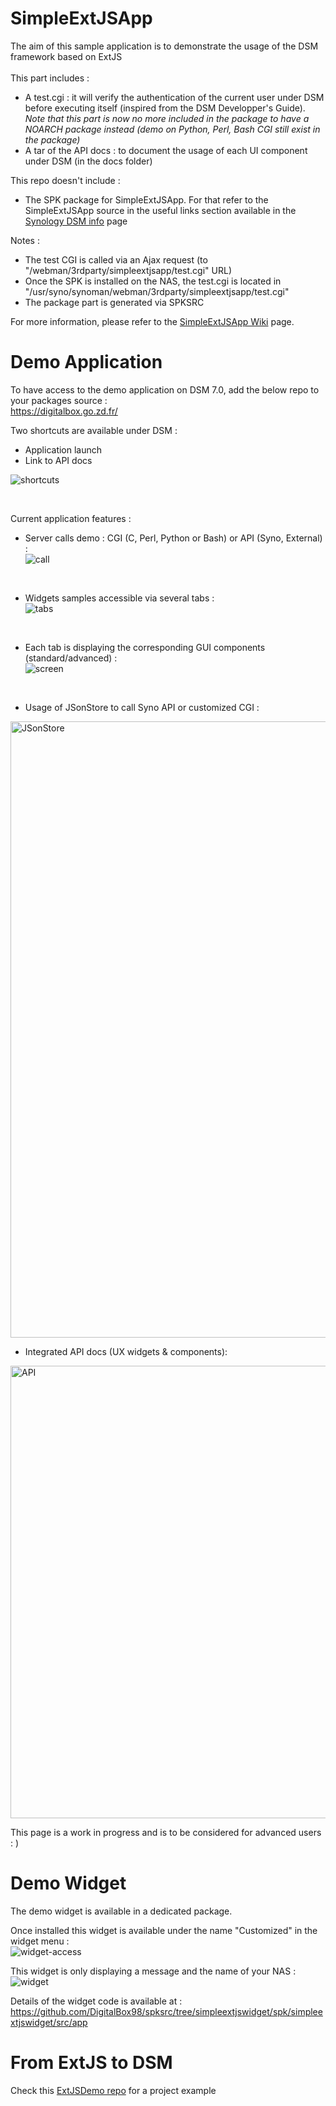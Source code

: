 # SimpleExtJSApp
The aim of this sample application is to demonstrate the usage of the DSM framework based on ExtJS<br><br>
This part includes :
- A test.cgi : it will verify the authentication of the current user under DSM before executing itself (inspired from the DSM Developper's Guide). <br><i>Note that this part is now no more included in the package to have a NOARCH package instead (demo on Python, Perl, Bash CGI still exist in the package)</i>
- A tar of the API docs : to document the usage of each UI component under DSM (in the docs folder)

This repo doesn't include :
- The SPK package for SimpleExtJSApp. For that refer to the SimpleExtJSApp source in the useful links section available in the [Synology DSM info](https://github.com/DigitalBox98/SimpleExtJSApp/wiki/Synology-DSM-info) page 

Notes : 
- The test CGI is called via an Ajax request (to "/webman/3rdparty/simpleextjsapp/test.cgi" URL) <br>
- Once the SPK is installed on the NAS, the test.cgi is located in "/usr/syno/synoman/webman/3rdparty/simpleextjsapp/test.cgi"
- The package part is generated via SPKSRC

For more information, please refer to the [SimpleExtJSApp Wiki](https://github.com/DigitalBox98/SimpleExtJSApp/wiki) page.

# Demo Application

To have access to the demo application on DSM 7.0, add the below repo to your packages source : <br>
https://digitalbox.go.zd.fr/

Two shortcuts are available under DSM :
- Application launch
- Link to API docs

![shortcuts](https://user-images.githubusercontent.com/57635141/117481775-be0bce80-af63-11eb-927a-49bf98d08dd4.png)

<br>

Current application features : 

- Server calls demo : CGI (C, Perl, Python or Bash) or API (Syno, External) : <br>
![call](https://user-images.githubusercontent.com/57635141/117197233-dce55600-ade7-11eb-949b-0dd2eeba4b8f.png)
<br>

- Widgets samples accessible via several tabs : <br>
![tabs](https://user-images.githubusercontent.com/57635141/117197034-93950680-ade7-11eb-8e2b-ccc85ddcc47d.png)
<br>

- Each tab is displaying the corresponding GUI components (standard/advanced) : <br>
![screen](https://user-images.githubusercontent.com/57635141/117197587-48c7be80-ade8-11eb-8fbe-5da66a46c14f.png)
<br>

- Usage of JSonStore to call Syno API or customized CGI : <br>
<img width="986" alt="JSonStore" src="https://github.com/DigitalBox98/SimpleExtJSApp/assets/57635141/2d97f30a-5bbe-4b6d-817c-ac42489ea226">
<br>

- Integrated API docs (UX widgets & components): <br>
<img width="724" alt="API" src="https://user-images.githubusercontent.com/57635141/117019518-c19a1e00-acf5-11eb-87a7-b0559fe10ee9.png">
<br>

This page is a work in progress and is to be considered for advanced users : ) <br>


# Demo Widget

The demo widget is available in a dedicated package.

Once installed this widget is available under the name "Customized" in the widget menu : <br>
![widget-access](https://github.com/DigitalBox98/SimpleExtJSApp/assets/57635141/f91da440-c8e3-4fbc-a9be-d2626bd69521)
<br>

This widget is only displaying a message and the name of your NAS :<br>
![widget](https://github.com/DigitalBox98/SimpleExtJSApp/assets/57635141/612a654d-5ebb-482b-a33a-edd9c5bd53a3)
<br>

Details of the widget code is available at : <br>
https://github.com/DigitalBox98/spksrc/tree/simpleextjswidget/spk/simpleextjswidget/src/app

# From ExtJS to DSM 

Check this <a href="https://github.com/DigitalBox98/ExtJSDemo">ExtJSDemo repo</a> for a project example



